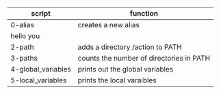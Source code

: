 | script | function |
| ------ | --------- |
| 0-alias | creates a new alias |
| hello you | |prints hello to the curent user |
| 2-path | adds a directory /action to PATH |
| 3-paths | counts the number of directories in PATH |
| 4-global_variables | prints out the global variables |
| 5-local_variables | prints the local varaibles |
